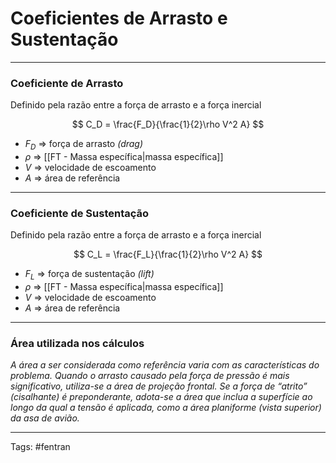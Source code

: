 # Coeficientes de Arrasto e Sustentação

---

### Coeficiente de Arrasto

Definido pela razão entre a força de arrasto e a força inercial

$$
C_D = \frac{F_D}{\frac{1}{2}\rho V^2 A}
$$

- $F_D$ => força de arrasto *(drag)*
- $\rho$ => [[FT - Massa específica|massa específica]]
- $V$ => velocidade de escoamento
- $A$ => área de referência

---

### Coeficiente de Sustentação

Definido pela razão entre a força de arrasto e a força inercial

$$
C_L = \frac{F_L}{\frac{1}{2}\rho V^2 A}
$$

- $F_L$ => força de sustentação *(lift)*
- $\rho$ => [[FT - Massa específica|massa específica]]
- $V$ => velocidade de escoamento
- $A$ => área de referência

---

### Área utilizada nos cálculos

*A área a ser considerada como referência varia com as características do problema. Quando o arrasto causado pela força de pressão é mais significativo, utiliza-se a área de projeção frontal. Se a força de “atrito” (cisalhante) é preponderante, adota-se a área que inclua a superfície ao longo da qual a tensão é aplicada, como a área planiforme (vista superior) da asa de avião.*

---

Tags: #fentran 